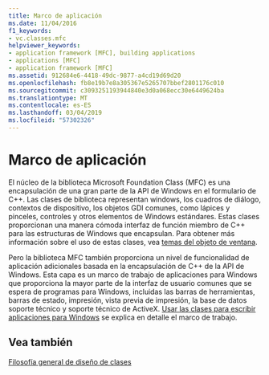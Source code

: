 ```yaml
---
title: Marco de aplicación
ms.date: 11/04/2016
f1_keywords:
- vc.classes.mfc
helpviewer_keywords:
- application framework [MFC], building applications
- applications [MFC]
- application framework [MFC]
ms.assetid: 912684e6-4418-49dc-9877-a4cd19d69d20
ms.openlocfilehash: fb8e19b7e8a305367e5265707bbef2801176c010
ms.sourcegitcommit: c3093251193944840e3d0a068ecc30e6449624ba
ms.translationtype: MT
ms.contentlocale: es-ES
ms.lasthandoff: 03/04/2019
ms.locfileid: "57302326"
---
```

# <a name="application-framework"></a>Marco de aplicación

El núcleo de la biblioteca Microsoft Foundation Class (MFC) es una encapsulación de una gran parte de la API de Windows en el formulario de C++. Las clases de biblioteca representan windows, los cuadros de diálogo, contextos de dispositivo, los objetos GDI comunes, como lápices y pinceles, controles y otros elementos de Windows estándares. Estas clases proporcionan una manera cómoda interfaz de función miembro de C++ para las estructuras de Windows que encapsulan. Para obtener más información sobre el uso de estas clases, vea [temas del objeto de ventana](../mfc/window-objects.md).

Pero la biblioteca MFC también proporciona un nivel de funcionalidad de aplicación adicionales basada en la encapsulación de C++ de la API de Windows. Esta capa es un marco de trabajo de aplicaciones para Windows que proporciona la mayor parte de la interfaz de usuario comunes que se espera de programas para Windows, incluidas las barras de herramientas, barras de estado, impresión, vista previa de impresión, la base de datos soporte técnico y soporte técnico de ActiveX. [Usar las clases para escribir aplicaciones para Windows](../mfc/using-the-classes-to-write-applications-for-windows.md) se explica en detalle el marco de trabajo.

## <a name="see-also"></a>Vea también

[Filosofía general de diseño de clases](../mfc/general-class-design-philosophy.md)
